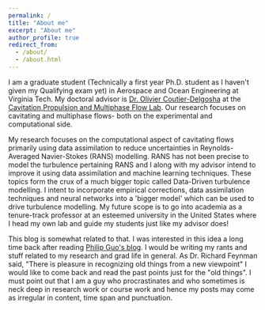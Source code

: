```yaml
---
permalink: /
title: "About me"
excerpt: "About me"
author_profile: true
redirect_from: 
  - /about/
  - /about.html
---
```


I am a graduate student (Technically a first year Ph.D. student as I haven't given my Qualifying exam yet) in Aerospace and Ocean Engineering at Virginia Tech. My doctoral advisor is [Dr. Olivier Coutier-Delgosha](https://scholar.google.com/citations?user=FqnR6k4AAAAJ&hl=en&oi=ao) at the [Cavitation,Propulsion and Multiphase Flow Lab](https://ocoutier.wixsite.com/cavitationlab). Our research focuses on cavitating and multiphase flows- both on the experimental and computational side.

My research focuses on the computational aspect of cavitating flows primarily using data assimilation to reduce uncertainties in Reynolds-Averaged Navier-Stokes (RANS) modelling. RANS has not been precise to model the turbulence pertaining RANS and I along with my advisor intend to improve it using data assimilation and machine learning techniques. These topics form the crux of a much bigger topic called Data-Driven turbulence modelling. I intent to incorporate empirical corrections, data assimilation techniques and neural networks into a 'bigger model' which can be used to drive turbulence modelling. My future scope is to go into academia as a tenure-track professor at an esteemed university in the United States where I head my own lab and guide my students just like my advisor does!

This blog is somewhat related to that. I was interested in this idea a long time back after reading [Philip Guo's blog](http://www.pgbovine.net/index.html). I would be writing my rants and stuff related to my research and grad life in general. As Dr. Richard Feynman said, "There is pleasure in recognizing old things from a new viewpoint" I would like to come back and read the past points just for the "old things". I must point out that I am a guy who procrastinates and who sometimes is neck deep in research work or course work and hence my posts may come as irregular in content, time span and punctuation.

